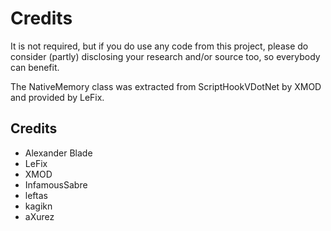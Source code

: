 # Credits

It is not required, but if you do use any code from this project, please do
consider (partly) disclosing your research and/or source too, so everybody
can benefit.

The NativeMemory class was extracted from ScriptHookVDotNet by XMOD and
provided by LeFix.

## Credits

* Alexander Blade
* LeFix
* XMOD
* InfamousSabre
* leftas
* kagikn
* aXurez
